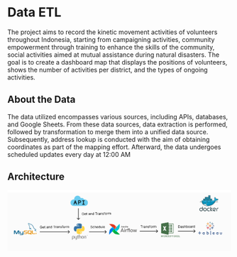 # Data ETL 
The project aims to record the kinetic movement activities of volunteers throughout Indonesia, starting from campaigning activities, community empowerment through training to enhance the skills of the community, social activities aimed at mutual assistance during natural disasters. The goal is to create a dashboard map that displays the positions of volunteers, shows the number of activities per district, and the types of ongoing activities.

## About the Data
The data utilized encompasses various sources, including APIs, databases, and Google Sheets. From these data sources, data extraction is performed, followed by transformation to merge them into a unified data source. Subsequently, address lookup is conducted with the aim of obtaining coordinates as part of the mapping effort. Afterward, the data undergoes scheduled updates every day at 12:00 AM

## Architecture
![Architecture](flow_project.png)


